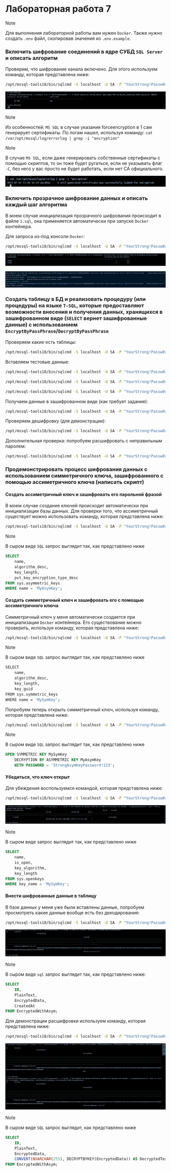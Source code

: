 # Лабораторная работа 7

> [!NOTE]
> Для выполнения лабораторной работы вам нужен `Docker`.
> Также нужно создать `.env` файл, скопировав значения из `.env.example`. 


### Включить шифрование соединений в ядре СУБД `SQL Server` и описать алгоритм

Проверим, что шифрование канала включено. Для этого используем команду, которая представлена ниже: 

```bash
/opt/mssql-tools18/bin/sqlcmd -S localhost -U SA -P "YourStrong!Passw0rd" -C -Q "SELECT session_id, encrypt_option, auth_scheme FROM sys.dm_exec_connections WHERE session_id = @@SPID;"
```

![img.png](images/1.png)

> [!NOTE]
> Из особенностей: `MS SQL` в случае указания forceencryption в 1 сам генерирует сертификаты.
> По логам нашел, используя команду: `cat /var/opt/mssql/log/errorlog | grep -i "encryption"`

> [!NOTE]
> В случае `MS SQL`, если даже генерировать собственные сертификаты с помощью скриптов, то он тоже будет
> ругаться, если не указывать флаг `-C`, без него у вас просто не будет работать, если нет СА официального. 

![img.png](images/2.png)

### Включить прозрачное шифрование данных и описать каждый шаг алгоритма

В моем случае инициализация прозрачного шифрования происходит в файле `1.sql`, она применяется автоматически при запуске
`Docker` контейнера. 

Для запроса из-под консоли `Docker`:

```bash
/opt/mssql-tools18/bin/sqlcmd -S localhost -U SA -P "YourStrong!Passw0rd" -C -Q "SELECT DB_NAME(database_id) AS DatabaseName, encryption_state, percent_complete FROM sys.dm_database_encryption_keys;"
```

![img.png](images/3.png)

![img.png](images/4.png)

### Cоздать таблицу в БД и реализовать процедуру (или процедуры) на языке `T-SQL`, которые предоставляют возможности внесения и получения данных, хранящихся в зашифрованном виде (`SELECT` вернет зашифрованные данные) с использованием `EncryptByPassPhrase`/`DecryptByPassPhrase`

Проверяем какие есть таблицы: 

```bash
/opt/mssql-tools18/bin/sqlcmd -S localhost -U SA -P "YourStrong!Passw0rd" -C -d "TestDB" -Q "SELECT TABLE_NAME FROM INFORMATION_SCHEMA.TABLES WHERE TABLE_TYPE = 'BASE TABLE'"
```

Вставляем тестовые данные: 

```bash
/opt/mssql-tools18/bin/sqlcmd -S localhost -U SA -P "YourStrong!Passw0rd" -C -d "TestDB" -Q "EXEC InsertEncryptedSecret @SecretName = 'Password admin', @PlainText = 'Qwerty123!';"
```

```bash
/opt/mssql-tools18/bin/sqlcmd -S localhost -U SA -P "YourStrong!Passw0rd" -C -d "TestDB" -Q "EXEC InsertEncryptedSecret @SecretName = 'Bank card', @PlainText = '1234-5678-9012-3456';"
```

```bash
/opt/mssql-tools18/bin/sqlcmd -S localhost -U SA -P "YourStrong!Passw0rd" -C -d "TestDB" -Q "EXEC InsertEncryptedSecret @SecretName = 'Personal data', @PlainText = 'Grishkov Egor Alexeevich';"
```

Получаем данные в зашифрованном виде (как требует задание):

```bash
/opt/mssql-tools18/bin/sqlcmd -S localhost -U SA -P "YourStrong!Passw0rd" -C -d "TestDB" -Q "EXEC GetEncryptedSecrets;"
```

Проверяем дешифровку (для демонстрации):

```bash
/opt/mssql-tools18/bin/sqlcmd -S localhost -U SA -P "YourStrong!Passw0rd" -C -d "TestDB" -Q "EXEC DecryptSecret @SecretID = 1;"
```

Дополнительная проверка: попробуем расшифровать с неправильным паролем:

```bash
/opt/mssql-tools18/bin/sqlcmd -S localhost -U SA -P "YourStrong!Passw0rd" -C -d "TestDB" -Q "SELECT ID, SecretName, CONVERT(NVARCHAR(MAX), DECRYPTBYPASSPHRASE('WrongPassword!', EncryptedData)) AS FailedDecryption FROM EncryptedSecrets;"
```

### Продемонстрировать процесс шифрования данных с использованием симметричного ключа, зашифрованного с помощью ассиметричного ключа (написать скрипт)

#### Создать ассиметричный ключ и зашифровать его парольной фразой

В моем случае создание ключей происходит автоматически при инициализации базы данных. 
Для проверки того, что ассиметричный существует можно использовать команду, которая представлена ниже: 

```bash
/opt/mssql-tools18/bin/sqlcmd -S localhost -U SA -P "YourStrong!Passw0rd" -C -d "TestDB" -Q "SELECT name, algorithm_desc, key_length, pvt_key_encryption_type_desc FROM sys.asymmetric_keys WHERE name = 'MyAsymKey';"
```

> [!NOTE]
> В сыром виде `SQL` запрос выглядит так, как представлено ниже

```sql
SELECT 
    name, 
    algorithm_desc, 
    key_length,
    pvt_key_encryption_type_desc
FROM sys.asymmetric_keys
WHERE name = 'MyAsymKey';
```

#### Создать симметричный ключ и зашифровать его с помощью ассиметричного ключа

Симметричный ключ у меня автоматически создается при инициализации `Docker` контейнера.
Его существование можно проверить, используя команду, которая представлена ниже:

```bash
/opt/mssql-tools18/bin/sqlcmd -S localhost -U SA -P "YourStrong!Passw0rd" -C -d "TestDB" -Q "SELECT name, algorithm_desc, key_length, key_guid FROM sys.symmetric_keys WHERE name = 'MySymKey';";
```

> [!NOTE]
> В сыром виде `SQL` запрос выглядит так, как представлено ниже

```bash
SELECT 
    name, 
    algorithm_desc, 
    key_length,
    key_guid
FROM sys.symmetric_keys
WHERE name = 'MySymKey';
```

Попробуем теперь открыть симметричный ключ, используя команду, которая представлена ниже: 

```bash
/opt/mssql-tools18/bin/sqlcmd -S localhost -U SA -P "YourStrong!Passw0rd" -C -d "TestDB" -Q "OPEN SYMMETRIC KEY MySymKey DECRYPTION BY ASYMMETRIC KEY MyAsymKey WITH PASSWORD = 'StrongAsymKeyPassword!123';"
```

> [!NOTE]
> В сыром виде `SQL` запрос выглядит так, как представлено ниже

```sql
OPEN SYMMETRIC KEY MySymKey
    DECRYPTION BY ASYMMETRIC KEY MyAsymKey
    WITH PASSWORD = 'StrongAsymKeyPassword!123';
```

#### Убедиться, что ключ открыт

Для убеждения воспользуемся командой, которая представлена ниже: 

```bash
/opt/mssql-tools18/bin/sqlcmd -S localhost -U SA -P "YourStrong!Passw0rd" -C -d "TestDB" -Q "OPEN SYMMETRIC KEY MySymKey DECRYPTION BY ASYMMETRIC KEY MyAsymKey WITH PASSWORD = 'StrongAsymKeyPassword!123'; SELECT * FROM sys.openkeys WHERE key_name = 'MySymKey';"
```

![img.png](images/5.png)

> [!NOTE]
> В сыром виде запрос выглядит так, как представлено ниже

```sql
SELECT 
    name, 
    is_open,
    key_algorithm,
    key_length
FROM sys.openkeys
WHERE key_name = 'MySymKey';
```

#### Внести шифрованные данные в таблицу

В базе данных у меня уже были вставлены данные, попробуем просмотреть какие данные вообще есть без декодирования: 

```bash
/opt/mssql-tools18/bin/sqlcmd -S localhost -U SA -P "YourStrong!Passw0rd" -C -d "TestDB" -Q "SELECT ID, PlainText, EncryptedData, CreatedAt FROM EncryptedWithAsym;"
```

![img.png](images/6.png)

> [!NOTE]
> В сыром виде `sql` запрос выглядит так, как представлено ниже:

```sql
SELECT 
    ID,
    PlainText,
    EncryptedData,
    CreatedAt
FROM EncryptedWithAsym;
```

Для демонстрации расшифровки используем команду, которая представлена ниже: 

```bash
/opt/mssql-tools18/bin/sqlcmd -S localhost -U SA -P "YourStrong!Passw0rd" -C -d "TestDB" -Q "OPEN SYMMETRIC KEY MySymKey DECRYPTION BY ASYMMETRIC KEY MyAsymKey WITH PASSWORD = 'StrongAsymKeyPassword!123'; SELECT ID, PlainText, EncryptedData, CONVERT(NVARCHAR(255), DECRYPTBYKEY(EncryptedData)) AS DecryptedText FROM EncryptedWithAsym;"
```

![img.png](images/7.png)

> [!NOTE]
> В сыром виде `SQL` запрос выглядит, как представлено ниже

```sql
SELECT 
    ID,
    PlainText,
    EncryptedData,
    CONVERT(NVARCHAR(255), DECRYPTBYKEY(EncryptedData)) AS DecryptedText
FROM EncryptedWithAsym;
```

